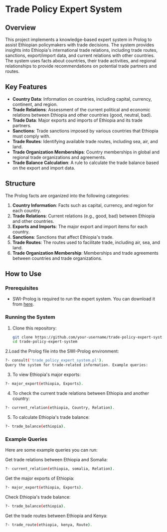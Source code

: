 # Trade Policy Expert System

## Overview

This project implements a knowledge-based expert system in Prolog to assist Ethiopian policymakers with trade decisions. The system provides insights into Ethiopia's international trade relations, including trade routes, sanctions, export/import data, and current relations with other countries. The system uses facts about countries, their trade activities, and regional relationships to provide recommendations on potential trade partners and routes.

## Key Features

- **Country Data**: Information on countries, including capital, currency, continent, and region.
- **Trade Relations**: Assessment of the current political and economic relations between Ethiopia and other countries (good, neutral, bad).
- **Trade Data**: Major exports and imports of Ethiopia and its trade partners.
- **Sanctions**: Trade sanctions imposed by various countries that Ethiopia must comply with.
- **Trade Routes**: Identifying available trade routes, including sea, air, and land.
- **Trade Organization Memberships**: Country memberships in global and regional trade organizations and agreements.
- **Trade Balance Calculation**: A rule to calculate the trade balance based on the export and import data.

## Structure

The Prolog facts are organized into the following categories:
1. **Country Information**: Facts such as capital, currency, and region for each country.
2. **Trade Relations**: Current relations (e.g., good, bad) between Ethiopia and other countries.
3. **Exports and Imports**: The major export and import items for each country.
4. **Sanctions**: Sanctions that affect Ethiopia's trade.
5. **Trade Routes**: The routes used to facilitate trade, including air, sea, and land.
6. **Trade Organization Membership**: Memberships and trade agreements between countries and trade organizations.

## How to Use

### Prerequisites
- SWI-Prolog is required to run the expert system. You can download it from [here](https://www.swi-prolog.org/Download.html).

### Running the System

1. Clone this repository:
   ```bash
   git clone https://github.com/your-username/trade-policy-expert-system.git
   cd trade-policy-expert-system
   ```
2.Load the Prolog file into the SWI-Prolog environment:
```bash
?- consult('trade_policy_expert_system.pl').
Query the system for trade-related information. Example queries:
```
3. To view Ethiopia's major exports:
```bash
?- major_export(ethiopia, Exports).
```
4. To check the current trade relations between Ethiopia and another country:
```bash
?- current_relation(ethiopia, Country, Relation).
```
5. To calculate Ethiopia's trade balance:
```bash
?- trade_balance(ethiopia).
```
### Example Queries
Here are some example queries you can run:

Get trade relations between Ethiopia and Somalia:
```bash
?- current_relation(ethiopia, somalia, Relation).
```
Get the major exports of Ethiopia:
```bash
?- major_export(ethiopia, Exports).
```
Check Ethiopia's trade balance:
```bash
?- trade_balance(ethiopia).
```
Get the trade routes between Ethiopia and Kenya:
```bash
?- trade_route(ethiopia, kenya, Route).
```
